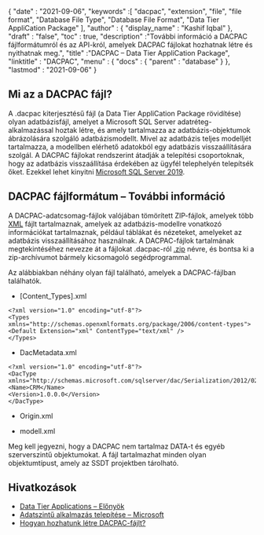 {
  "date" : "2021-09-06",
  "keywords" :[ "dacpac", "extension", "file", "file format", "Database File Type", "Database File Format", "Data Tier AppliCation Package" ],
  "author" : {
    "display_name" : "Kashif Iqbal"
},
  "draft" : "false",
  "toc" : true,
  "description" :"További információ a DACPAC fájlformátumról és az API-król, amelyek DACPAC fájlokat hozhatnak létre és nyithatnak meg.",
  "title" :"DACPAC – Data Tier AppliCation Package",
  "linktitle" : "DACPAC",
  "menu" : {
    "docs" : {
      "parent" : "database"
}
},
  "lastmod" : "2021-09-06"
}

## Mi az a DACPAC fájl?

A .dacpac kiterjesztésű fájl (a Data Tier AppliCation Package rövidítése) olyan adatbázisfájl, amelyet a Microsoft SQL Server adatréteg-alkalmazással hoztak létre, és amely tartalmazza az adatbázis-objektumok ábrázolására szolgáló adatbázismodellt. Mivel az adatbázis teljes modelljét tartalmazza, a modellben elérhető adatokból egy adatbázis visszaállítására szolgál. A DACPAC fájlokat rendszerint átadják a telepítési csoportoknak, hogy az adatbázis visszaállítása érdekében az ügyfél telephelyén telepítsék őket. Ezekkel lehet kinyitni
[Microsoft SQL Server 2019](https://www.microsoft.com/en-us/sql-server/sql-server-2019).

## DACPAC fájlformátum – További információ

A DACPAC-adatcsomag-fájlok valójában tömörített ZIP-fájlok, amelyek több [XML](/hu/web/xml/) fájlt tartalmaznak, amelyek az adatbázis-modellre vonatkozó információkat tartalmaznak, például táblákat és nézeteket, amelyeket az adatbázis visszaállításához használnak. A DACPAC-fájlok tartalmának megtekintéséhez nevezze át a fájlokat .dacpac-ról [.zip](/hu/compression/zip/) névre, és bontsa ki a zip-archívumot bármely kicsomagoló segédprogrammal.

Az alábbiakban néhány olyan fájl található, amelyek a DACPAC-fájlban találhatók.

* [Content_Types].xml
```
<?xml version="1.0" encoding="utf-8"?>
<Types
xmlns="http://schemas.openxmlformats.org/package/2006/content-types">
<Default Extension="xml" ContentType="text/xml" />
</Types>
```
* DacMetadata.xml

```
<?xml version="1.0" encoding="utf-8"?>
<DacType xmlns="http://schemas.microsoft.com/sqlserver/dac/Serialization/2012/02">
<Name>CRM</Name>
<Version>1.0.0.0</Version>
</DacType>
```
* Origin.xml

* modell.xml

Meg kell jegyezni, hogy a DACPAC nem tartalmaz DATA-t és egyéb szerverszintű objektumokat. A fájl tartalmazhat minden olyan objektumtípust, amely az SSDT projektben tárolható.

## Hivatkozások

* [Data Tier Applications – Előnyök](https://learn.microsoft.com/en-us/sql/relational-databases/data-tier-applications/data-tier-applications)
* [Adatszintű alkalmazás telepítése – Microsoft](https://learn.microsoft.com/en-us/sql/relational-databases/data-tier-applications/deploy-a-data-tier-application)
* [Hogyan hozhatunk létre DACPAC-fájlt?](https://azureplayer.net/2018/10/how-to-create-dacpac-file/)


